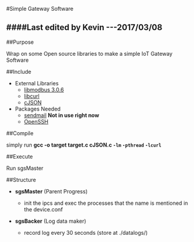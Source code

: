 #Simple Gateway Software

####Last edited by Kevin ---2017/03/08
---------------------------------------

##Purpose

  Wrap on some Open source libraries to make a simple IoT Gateway Software

##Include

* External Libraries
  * [libmodbus 3.0.6](https://github.com/stephane/libmodbus)
  * [libcurl](https://curl.haxx.se/)
  * [cJSON](https://github.com/DaveGamble/cJSON)
* Packages Needed
  * [sendmail](https://www.proofpoint.com/us/products/sendmail-sentrion) __Not in use right now__
  * [OpenSSH](https://www.openssh.com/)

##Compile

  simply run __gcc -o target target.c cJSON.c `-lm` `-pthread` `-lcurl`__

##Execute

  Run sgsMaster 
	 
##Structure

* __sgsMaster__ (Parent Progress)
  * init the ipcs and exec the processes that the name is mentioned in the device.conf

* __sgsBacker__ (Log data maker)
  * record log every 30 seconds (store at ./datalogs/)
	

